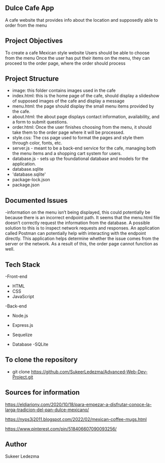 ## Dulce Cafe App
A cafe website that provides info about the location and supposedly able to order from the menu

## Project Objectives
To create a cafe Mexican style website
Users should be able to choose from the menu
Once the user has put their items on the menu, they can proceed to the order page, where the order should process

## Project Structure

- image: this folder contains images used in the cafe
- index.html: this is the home page of the cafe, should display a slideshow of supposed images of the cafe and display a message
- menu.html: the page should display the small menu items provided by the cafe.
- about.html: the about page displays contact information, availability, and a form to submit questions.
- order.html: Once the user finishes choosing from the menu, it should take them to the order page where it will be processed.
- style.css: The css page used to format the pages and style them through color, fonts, etc.
- server.js -  meant to be a back-end service for the cafe, managing both the menu items and a shopping cart system for users.
- database.js -  sets up the foundational database and models for the application.
- database.sqlite
- 'database.sqlite'
- package-lock.json
- package.json
  

## Documented Issues
-information on the menu isn’t being displayed, this could potentially be because there is an incorrect endpoint path. It seems that the menu.html file doesn’t correctly request the information from the database. A possible solution to this is to inspect network requests and responses. An application called Postman can potentially help with interacting with the endpoint directly. This application helps determine whether the issue comes from the server or the network. As a result of this, the order page cannot function as well.


## Tech Stack
-Front-end
  - HTML
  - CSS
  - JavaScript
    
-Back-end
  - Node.js
  - Express.js
  - Sequelize
    
- Database
  -SQLite     

## To clone the repository
-  git clone https://github.com/SukeerLedezma/Advanced-Web-Dev-Project.git

## Sources for information
https://eldiariony.com/2020/10/18/para-empezar-a-disfrutar-conoce-la-larga-tradicion-del-pan-dulce-mexicano/

https://nyps3j2011.blogspot.com/2022/02/mexican-coffee-mugs.html

https://www.pinterest.com/pin/518406607090093256/

## Author
Sukeer Ledezma
